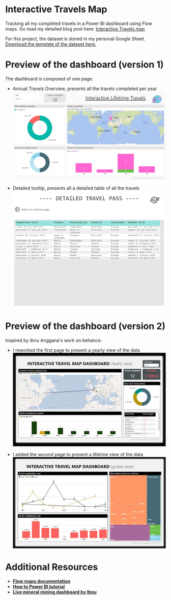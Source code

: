 # Interactive Travels Map
Tracking all my completed travels in a Power BI dashboard using Flow maps. Go read my detailed blog post here: [Interactive Travels map](https://www.sandata-engineering.com/en/post/interactive-travel-map) 

For this project, the dataset is stored in my personal Google Sheet. [Download the template of the dataset here.](https://docs.google.com/spreadsheets/d/1_DrjIe15Bz7OKdCV8jE8YEg1UblWcdPVyYHUYgFfsHU/edit?usp=sharing)  
  
# Preview of the dashboard (version 1)

The dashboard is composed of one page: 
- Annual Travels Overview, presents all the travels completed per year
![2019.JPG](2019.JPG)

- Detailed tooltip, presents all a detailed table of all the travels
![2019-detailed.JPG](2019-detailed.JPG)

# Preview of the dashboard (version 2)

Inspired by Ibnu Anggana's work on behance: 
- I reworked the first page to present a yearly view of the data
![2019_reworked.JPG](2019_reworked.JPG)

- I added the second page to present a lifetime view of the data
![lifetime.JPG](lifetime.JPG)


# Additional Resources

- **[Flow maps documentation](https://weiweicui.github.io/PowerBI-Flowmap/)**  
- **[How to Power BI tutorial](https://www.youtube.com/watch?v=Zt-3T5bRAeg&t=134s&ab_channel=HowtoPowerBI)**  
- **[Live mineral mining dashboard by Ibnu](https://www.behance.net/gallery/197798643/Live-Mineral-Mining-Dashboard-UI-with-Dark-Mode?tracking_source=search_projects|dashboard+map&l=7)**  
